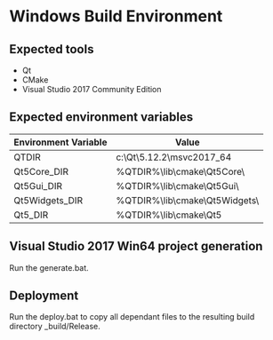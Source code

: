 Windows Build Environment
=========================

Expected tools
--------------

-   Qt
-   CMake
-   Visual Studio 2017 Community Edition

Expected environment variables
------------------------------

| Environment Variable  | Value                         |
|-----------------------|-------------------------------|
| QTDIR                 | c:\Qt\5.12.2\msvc2017_64      |
| Qt5Core_DIR           | %QTDIR%\lib\cmake\Qt5Core\    |
| Qt5Gui_DIR            | %QTDIR%\lib\cmake\Qt5Gui\     |
| Qt5Widgets_DIR        | %QTDIR%\lib\cmake\Qt5Widgets\ |
| Qt5_DIR               | %QTDIR%\lib\cmake\Qt5         |

Visual Studio 2017 Win64 project generation
-------------------------------------------

Run the generate.bat.

Deployment
----------

Run the deploy.bat to copy all dependant files to the resulting build directory _build/Release.

